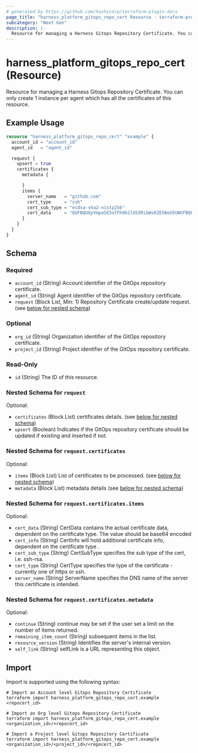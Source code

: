 ```yaml
---
# generated by https://github.com/hashicorp/terraform-plugin-docs
page_title: "harness_platform_gitops_repo_cert Resource - terraform-provider-harness"
subcategory: "Next Gen"
description: |-
  Resource for managing a Harness Gitops Repository Certificate. You can only create 1 instance per agent which has all the certificates of this resource.
---
```


# harness_platform_gitops_repo_cert (Resource)

Resource for managing a Harness Gitops Repository Certificate. You can only create 1 instance per agent which has all the certificates of this resource.

## Example Usage

```terraform
resource "harness_platform_gitops_repo_cert" "example" {
  account_id = "account_id"
  agent_id   = "agent_id"

  request {
    upsert = true
    certificates {
      metadata {

      }
      items {
        server_name   = "github.com"
        cert_type     = "ssh"
        cert_sub_type = "ecdsa-sha2-nistp256"
        cert_data     = "QUFBQUUyVmpaSE5oTFhOb1lUSXRibWx6ZEhBeU5UWUFBQUFJYm1semRIQXlOVFlBQUFCQkJFbUtTRU5qUUVlek9teGtaTXk3b3BLZ3dGQjlua3Q1WVJyWU1qTnVHNU44N3VSZ2c2Q0xyYm81d0FkVC95NnYwbUtWMFUydzBXWjJZQi8rK1Rwb2NrZz0="
      }
    }
  }
}
```

<!-- schema generated by tfplugindocs -->
## Schema

### Required

- `account_id` (String) Account identifier of the GitOps repository certificate.
- `agent_id` (String) Agent identifier of the GitOps repository certificate.
- `request` (Block List, Min: 1) Repository Certificate create/update request. (see [below for nested schema](#nestedblock--request))

### Optional

- `org_id` (String) Organization identifier of the GitOps repository certificate.
- `project_id` (String) Project identifier of the GitOps repository certificate.

### Read-Only

- `id` (String) The ID of this resource.

<a id="nestedblock--request"></a>
### Nested Schema for `request`

Optional:

- `certificates` (Block List) certificates details. (see [below for nested schema](#nestedblock--request--certificates))
- `upsert` (Boolean) Indicates if the GitOps repository certificate should be updated if existing and inserted if not.

<a id="nestedblock--request--certificates"></a>
### Nested Schema for `request.certificates`

Optional:

- `items` (Block List) List of certificates to be processed. (see [below for nested schema](#nestedblock--request--certificates--items))
- `metadata` (Block List) metadata details (see [below for nested schema](#nestedblock--request--certificates--metadata))

<a id="nestedblock--request--certificates--items"></a>
### Nested Schema for `request.certificates.items`

Optional:

- `cert_data` (String) CertData contains the actual certificate data, dependent on the certificate type. The value should be base64 encoded
- `cert_info` (String) CertInfo will hold additional certificate info, dependent on the certificate type .
- `cert_sub_type` (String) CertSubType specifies the sub type of the cert, i.e. ssh-rsa.
- `cert_type` (String) CertType specifies the type of the certificate - currently one of https or ssh.
- `server_name` (String) ServerName specifies the DNS name of the server this certificate is intended.


<a id="nestedblock--request--certificates--metadata"></a>
### Nested Schema for `request.certificates.metadata`

Optional:

- `continue` (String) continue may be set if the user set a limit on the number of items returned.
- `remaining_item_count` (String) subsequent items in the list.
- `resource_version` (String) Identifies the server's internal version.
- `self_link` (String) selfLink is a URL representing this object.

## Import

Import is supported using the following syntax:

```shell
# Import an Account level Gitops Repository Certificate
terraform import harness_platform_gitops_repo_cert.example <repocert_id>

# Import an Org level Gitops Repository Certificate
terraform import harness_platform_gitops_repo_cert.example <organization_id>/<repocert_id>

# Import a Project level Gitops Repository Certificate
terraform import harness_platform_gitops_repo_cert.example <organization_id>/<project_id>/<repocert_id>
```
